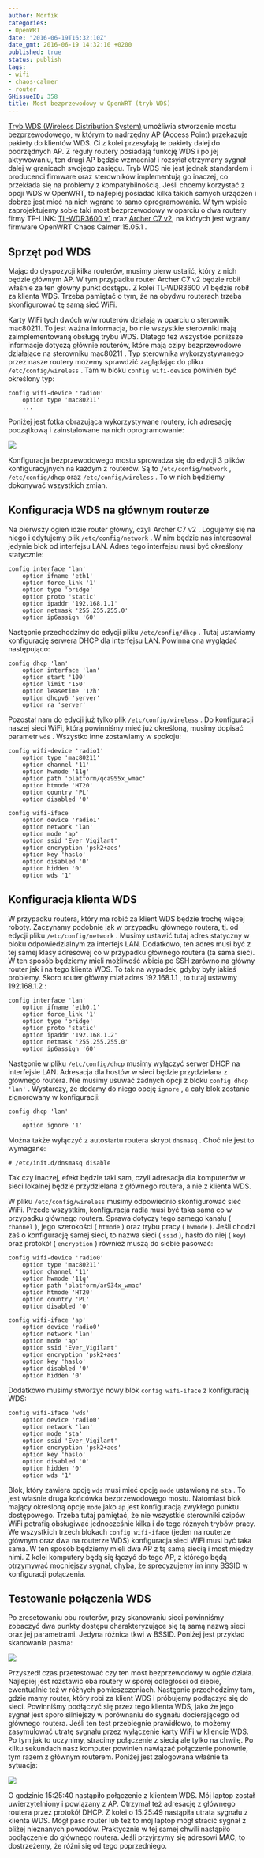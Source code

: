 ```yaml
---
author: Morfik
categories:
- OpenWRT
date: "2016-06-19T16:32:10Z"
date_gmt: 2016-06-19 14:32:10 +0200
published: true
status: publish
tags:
- wifi
- chaos-calmer
- router
GHissueID: 358
title: Most bezprzewodowy w OpenWRT (tryb WDS)
---
```


[Tryb WDS (Wireless Distribution
System)](https://pl.wikipedia.org/wiki/Wireless_Distribution_System) umożliwia stworzenie mostu
bezprzewodowego, w którym to nadrzędny AP (Access Point) przekazuje pakiety do klientów WDS. Ci z
kolei przesyłają te pakiety dalej do podrzędnych AP. Z reguły routery posiadają funkcję WDS i po jej
aktywowaniu, ten drugi AP będzie wzmacniał i rozsyłał otrzymany sygnał dalej w granicach swojego
zasięgu. Tryb WDS nie jest jednak standardem i producenci firmware oraz sterowników implementują go
inaczej, co przekłada się na problemy z kompatybilnością. Jeśli chcemy korzystać z opcji WDS w
OpenWRT, to najlepiej posiadać kilka takich samych urządzeń i dobrze jest mieć na nich wgrane to
samo oprogramowanie. W tym wpisie zaprojektujemy sobie taki most bezprzewodowy w oparciu o dwa
routery firmy TP-LINK: [TL-WDR3600 v1](http://www.tp-link.com.pl/products/details/TL-WDR3600.html)
oraz [Archer C7 v2](http://www.tp-link.com.pl/products/details/Archer-C7.html), na których jest
wgrany firmware OpenWRT Chaos Calmer 15.05.1 .

<!--more-->
## Sprzęt pod WDS

Mając do dyspozycji kilka routerów, musimy pierw ustalić, który z nich będzie głównym AP. W tym
przypadku router Archer C7 v2 będzie robił właśnie za ten główny punkt dostępu. Z kolei TL-WDR3600
v1 będzie robił za klienta WDS. Trzeba pamiętać o tym, że na obydwu routerach trzeba skonfigurować
tę samą sieć WiFi.

Karty WiFi tych dwóch w/w routerów działają w oparciu o sterownik mac80211. To jest ważna
informacja, bo nie wszystkie sterowniki mają zaimplementowaną obsługę trybu WDS. Dlatego też
wszystkie poniższe informacje dotyczą głównie routerów, które mają czipy bezprzewodowe działające na
sterowniku mac80211 . Typ sterownika wykorzystywanego przez nasze routery możemy sprawdzić
zaglądając do pliku `/etc/config/wireless` . Tam w bloku `config wifi-device` powinien być
określony typ:

    config wifi-device 'radio0'
        option type 'mac80211'
        ...

Poniżej jest fotka obrazująca wykorzystywane routery, ich adresację początkową i zainstalowane na
nich oprogramowanie:

![](/img/2016/06/1.openwrt-router-tryb-wds-konfiguracja.png#huge)

Konfiguracja bezprzewodowego mostu sprowadza się do edycji 3 plików konfiguracyjnych na każdym z
routerów. Są to `/etc/config/network` , `/etc/config/dhcp` oraz `/etc/config/wireless` . To w nich
będziemy dokonywać wszystkich zmian.

## Konfiguracja WDS na głównym routerze

Na pierwszy ogień idzie router główny, czyli Archer C7 v2 . Logujemy się na niego i edytujemy plik
`/etc/config/network` . W nim będzie nas interesował jedynie blok od interfejsu LAN. Adres tego
interfejsu musi być określony statycznie:

    config interface 'lan'
        option ifname 'eth1'
        option force_link '1'
        option type 'bridge'
        option proto 'static'
        option ipaddr '192.168.1.1'
        option netmask '255.255.255.0'
        option ip6assign '60'

Następnie przechodzimy do edycji pliku `/etc/config/dhcp` . Tutaj ustawiamy konfigurację serwera
DHCP dla interfejsu LAN. Powinna ona wyglądać następująco:

    config dhcp 'lan'
        option interface 'lan'
        option start '100'
        option limit '150'
        option leasetime '12h'
        option dhcpv6 'server'
        option ra 'server'

Pozostał nam do edycji już tylko plik `/etc/config/wireless` . Do konfiguracji naszej sieci WiFi,
którą powinniśmy mieć już określoną, musimy dopisać parametr `wds` . Wszystko inne zostawiamy w
spokoju:

    config wifi-device 'radio1'
        option type 'mac80211'
        option channel '11'
        option hwmode '11g'
        option path 'platform/qca955x_wmac'
        option htmode 'HT20'
        option country 'PL'
        option disabled '0'

    config wifi-iface
        option device 'radio1'
        option network 'lan'
        option mode 'ap'
        option ssid 'Ever_Vigilant'
        option encryption 'psk2+aes'
        option key 'haslo'
        option disabled '0'
        option hidden '0'
        option wds '1'

## Konfiguracja klienta WDS

W przypadku routera, który ma robić za klient WDS będzie trochę więcej roboty. Zaczynamy podobnie
jak w przypadku głównego routera, tj. od edycji pliku `/etc/config/network` . Musimy ustawić tutaj
adres statyczny w bloku odpowiedzialnym za interfejs LAN. Dodatkowo, ten adres musi być z tej samej
klasy adresowej co w przypadku głównego routera (ta sama sieć). W ten sposób będziemy mieli
możliwość wbicia po SSH zarówno na główny router jak i na tego klienta WDS. To tak na wypadek,
gdyby były jakieś problemy. Skoro router główny miał adres 192.168.1.1 , to tutaj ustawmy
192.168.1.2 :

    config interface 'lan'
        option ifname 'eth0.1'
        option force_link '1'
        option type 'bridge'
        option proto 'static'
        option ipaddr '192.168.1.2'
        option netmask '255.255.255.0'
        option ip6assign '60'

Następnie w pliku `/etc/config/dhcp` musimy wyłączyć serwer DHCP na interfejsie LAN. Adresacja dla
hostów w sieci będzie przydzielana z głównego routera. Nie musimy usuwać żadnych opcji z bloku
`config dhcp 'lan'` . Wystarczy, że dodamy do niego opcję `ignore` , a cały blok zostanie
zignorowany w konfiguracji:

    config dhcp 'lan'
        ...
        option ignore '1'

Można także wyłączyć z autostartu routera skrypt `dnsmasq` . Choć nie jest to wymagane:

    # /etc/init.d/dnsmasq disable

Tak czy inaczej, efekt będzie taki sam, czyli adresacja dla komputerów w sieci lokalnej będzie
przydzielana z głównego routera, a nie z klienta WDS.

W pliku `/etc/config/wireless` musimy odpowiednio skonfigurować sieć WiFi. Przede wszystkim,
konfiguracja radia musi być taka sama co w przypadku głównego routera. Sprawa dotyczy tego samego
kanału ( `channel` ), jego szerokości ( `htmode` ) oraz trybu pracy ( `hwmode` ). Jeśli chodzi zaś o
konfigurację samej sieci, to nazwa sieci ( `ssid` ), hasło do niej ( `key`) oraz protokół
( `encryption` ) również muszą do siebie pasować:

    config wifi-device 'radio0'
        option type 'mac80211'
        option channel '11'
        option hwmode '11g'
        option path 'platform/ar934x_wmac'
        option htmode 'HT20'
        option country 'PL'
        option disabled '0'

    config wifi-iface 'ap'
        option device 'radio0'
        option network 'lan'
        option mode 'ap'
        option ssid 'Ever_Vigilant'
        option encryption 'psk2+aes'
        option key 'haslo'
        option disabled '0'
        option hidden '0'

Dodatkowo musimy stworzyć nowy blok `config wifi-iface` z konfiguracją WDS:

    config wifi-iface 'wds'
        option device 'radio0'
        option network 'lan'
        option mode 'sta'
        option ssid 'Ever_Vigilant'
        option encryption 'psk2+aes'
        option key 'haslo'
        option disabled '0'
        option hidden '0'
        option wds '1'

Blok, który zawiera opcję `wds` musi mieć opcję `mode` ustawioną na `sta` . To jest właśnie druga
końcówka bezprzewodowego mostu. Natomiast blok mający określoną opcję `mode` jako `ap` jest
konfiguracją zwykłego punktu dostępowego. Trzeba tutaj pamiętać, że nie wszystkie sterowniki czipów
WiFi potrafią obsługiwać jednocześnie kilka i do tego różnych trybów pracy. We wszystkich trzech
blokach `config wifi-iface` (jeden na routerze głównym oraz dwa na routerze WDS) konfiguracja sieci
WiFi musi być taka sama. W ten sposób będziemy mieli dwa AP z tą samą siecią i most między nimi. Z
kolei komputery będą się łączyć do tego AP, z którego będą otrzymywać mocniejszy sygnał, chyba, że
sprecyzujemy im inny BSSID w konfiguracji połączenia.

## Testowanie połączenia WDS

Po zresetowaniu obu routerów, przy skanowaniu sieci powinniśmy zobaczyć dwa punkty dostępu
charakteryzujące się tą samą nazwą sieci oraz jej parametrami. Jedyna różnica tkwi w BSSID. Poniżej
jest przykład skanowania pasma:

![](/img/2016/06/2.openwrt-linux-skanowanie-sieci-wds.png#huge)

Przyszedł czas przetestować czy ten most bezprzewodowy w ogóle działa. Najlepiej jest rozstawić oba
routery w sporej odległości od siebie, ewentualnie też w różnych pomieszczeniach. Następnie
przechodzimy tam, gdzie mamy router, który robi za klient WDS i próbujemy podłączyć się do sieci.
Powinniśmy podłączyć się przez tego klienta WDS, jako że jego sygnał jest sporo silniejszy w
porównaniu do sygnału docierającego od głównego routera. Jeśli ten test przebiegnie prawidłowo, to
możemy zasymulować utratę sygnału przez wyłączenie karty WiFi w kliencie WDS. Po tym jak to
uczynimy, stracimy połączenie z siecią ale tylko na chwilę. Po kilku sekundach nasz komputer
powinien nawiązać połączenie ponownie, tym razem z głównym routerem. Poniżej jest zalogowana właśnie
ta sytuacja:

![](/img/2016/06/3.openwrt-linux-przelaczenie-wds.png#huge)

O godzinie 15:25:40 nastąpiło połączenie z klientem WDS. Mój laptop został uwierzytelniony i
powiązany z AP. Otrzymał też adresację z głównego routera przez protokół DHCP. Z kolei o 15:25:49
nastąpiła utrata sygnału z klienta WDS. Mógł paść router lub też to mój laptop mógł stracić sygnał z
bliżej nieznanych powodów. Praktycznie w tej samej chwili nastąpiło podłączenie do głównego routera.
Jeśli przyjrzymy się adresowi MAC, to dostrzeżemy, że różni się od tego poprzedniego.
